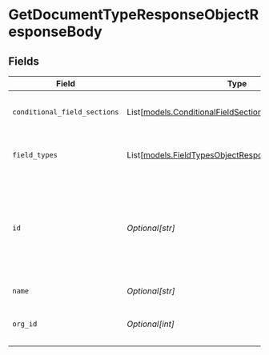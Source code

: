 # GetDocumentTypeResponseObjectResponseBody


## Fields

| Field                                                                                                                            | Type                                                                                                                             | Required                                                                                                                         | Description                                                                                                                      | Example                                                                                                                          |
| -------------------------------------------------------------------------------------------------------------------------------- | -------------------------------------------------------------------------------------------------------------------------------- | -------------------------------------------------------------------------------------------------------------------------------- | -------------------------------------------------------------------------------------------------------------------------------- | -------------------------------------------------------------------------------------------------------------------------------- |
| `conditional_field_sections`                                                                                                     | List[[models.ConditionalFieldSectionObjectResponseBody](../models/conditionalfieldsectionobjectresponsebody.md)]                 | :heavy_minus_sign:                                                                                                               | List of the document type conditional field sections.                                                                            |                                                                                                                                  |
| `field_types`                                                                                                                    | List[[models.FieldTypesObjectResponseBody](../models/fieldtypesobjectresponsebody.md)]                                           | :heavy_minus_sign:                                                                                                               | The fields associated with this document type.                                                                                   |                                                                                                                                  |
| `id`                                                                                                                             | *Optional[str]*                                                                                                                  | :heavy_minus_sign:                                                                                                               | Universally unique identifier for the document type. This value can be passed in as the documentTypeId when creating a document. | 9814a1fa-f0c6-408b-bf85-51dc3bc71ac7                                                                                             |
| `name`                                                                                                                           | *Optional[str]*                                                                                                                  | :heavy_minus_sign:                                                                                                               | Name of the document type.                                                                                                       | Bill's Fuel Receipts                                                                                                             |
| `org_id`                                                                                                                         | *Optional[int]*                                                                                                                  | :heavy_minus_sign:                                                                                                               | ID for the organization this document type belongs to.                                                                           | 3771310580452555000                                                                                                              |